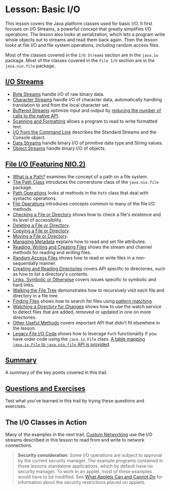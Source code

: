 # Lesson: Basic I/O

This lesson covers the Java platform classes used for basic I/O. It first focuses on I/O Streams, a powerful concept that greatly simplifies I/O operations. The lesson also looks at serialization, which lets a program write whole objects out to streams and read them back again. Then the lesson looks at file I/O and file system operations, including random access files.

Most of the classes covered in the `I/O Streams` section are in the `java.io` package. Most of the classes covered in the `File I/O` section are in the `java.nio.file` package.

## [I/O Streams]()

* [Byte Streams]() handle I/O of raw binary data.
* [Character Streams]() handle I/O of character data, automatically handling translation to and from the local character set.
* [Buffered Streams]() optimize input and output by <u>reducing the number of calls to the native API</u>.
* [Scanning and Formatting]() allows a program to read to write formatted text.
* [I/O from the Command Line]() describes the Standard Streams and the Console object.
* [Data Streams]() handle binary I/O of primitive data type and String values.
* [Object Streams]() handle binary I/O of objects.

## [File I/O (Featuring NIO.2)]()

* [What is a Path?]() examines the concept of a path on a file system.
* [The Path Class]() introduces the cornerstone class of the `java.nio.file` package.
* [Path Operations]() looks at methods in the `Path` class that deal with syntactic operations.
* [File Operations]() introduces concepts common to many of the file I/O methods.
* [Checking a File or Directory]() shows how to check a file's existence and its level of accessibility.
* [Deleting a File or Directory]().
* [Copying a File or Directory]().
* [Moving a File or Directory]().
* [Managing Metadata]() explains how to read and set file attributes.
* [Reading, Writing and Creating Files]() shows the stream and channel methods for reading and writing files.
* [Random Access Files]() shows how to read or write files in a non-sequentially manner.
* [Creating and Reading Directories]() covers API specific to directories, such as how to list a directory's contents.
* [Links, Symbolic or Otherwise]() covers issues specific to symbolic and hard links.
* [Walking the File Tree]() demonstrates how to recursively visit each file and directory in a file tree.
* [Finding Files]() shows how to search for files using <u>pattern matching</u>.
* [Watching a Directory for Changes]() shows how to use the watch service to detect files that are added, removed or updated in one on more directories.
* [Other Useful Methods]() covers important API that didn't fit elsewhere in the lesson.
* [Legacy File I/O Code]() shows how to leverage `Path` functionality if you have order code using the `java.io.File` class. <u>A table mapping `java.io.File` to `java.nio.file` API is provided</u>.

## [Summary]()

A summary of the key points covered in this trail.

## [Questions and Exercises]()

Test what you've learned in this trail by trying these questions and exercises.

## The I/O Classes in Action

Many of the examples in the next trail, [Custom Networking]() use the I/O streams described in this lesson to read from and write to network connections.

> **Security consideration**: Some I/O operations are subject to approval by the current security manager. The example programs contained in these lessons standalone applications, which by default have no security manager. To work in an applet, most of these examples would have to be modified. See [What Applets Can and Cannot Do]() for information about the security restrictions placed on applets.





































